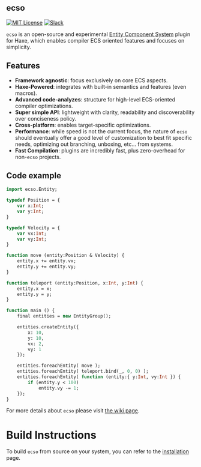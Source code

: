 ecso
----
[![MIT License](https://img.shields.io/badge/license-MIT-blue.svg?style=flat)](LICENSE.md)
[![Slack](https://img.shields.io/badge/slack-online-success?style=flat&logo=slack)](https://join.slack.com/t/ecsokit/shared_invite/zt-ex72k2bp-tDx6yJ~zvZc1swdFW6i8Eg)

`ecso` is an open-source and experimental [Entity Component System](https://en.wikipedia.org/wiki/Entity_component_system) plugin for Haxe, which enables compiler ECS oriented features and focuses on simplicity.

## Features

* **Framework agnostic**: focus exclusively on core ECS aspects.
* **Haxe-Powered**: integrates with built-in semantics and features (even macros).
* **Advanced code-analyzes**: structure for high-level ECS-oriented compiler optimizations.
* **Super simple API**: lightweight with clarity, readability and discoverability over conciseness policy.
* **Cross-platform**: enables target-specific optimizations.
* **Performance**: while speed is not the current focus, the nature of `ecso` should eventually offer a good level of customization to best fit specific needs, optimizing out branching, unboxing, etc... from systems.
* **Fast Compilation**: plugins are incredibly fast, plus zero-overhead for non-`ecso` projects.

## Code example

```haxe
import ecso.Entity;

typedef Position = {
    var x:Int;
    var y:Int;
}

typedef Velocity = {
    var vx:Int;
    var vy:Int;
}

function move (entity:Position & Velocity) {
    entity.x += entity.vx;
    entity.y += entity.vy;
}

function teleport (entity:Position, x:Int, y:Int) {
    entity.x = x;
    entity.y = y;
}

function main () {
    final entities = new EntityGroup();

    entities.createEntity({
        x: 10,
        y: 10,
        vx: 2,
        vy: 1
    });

    entities.foreachEntity( move );
    entities.foreachEntity( teleport.bind(_, 0, 0) );
    entities.foreachEntity( function (entity:{ y:Int, vy:Int }) {
        if (entity.y < 100)
            entity.vy -= 1;
    });
}
```

For more details about `ecso` please visit [the wiki page](https://github.com/EcsoKit/ecso/wiki).

# Build Instructions

To build `ecso` from source on your system, you can refer to the [installation](https://github.com/EcsoKit/ecso/wiki/Installation) page.
